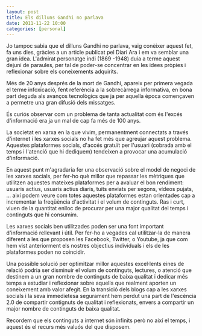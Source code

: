 ```yaml
---
layout: post
title: Els dilluns Gandhi no parlava
date: 2011-11-22 10:00
categories: [personal]
---
```

Jo tampoc sabia que el dilluns Gandhi no parlava, vaig conèixer aquest fet, fa uns dies, gràcies a un article publicat pel Diari Ara i em va semblar una gran idea. L'admirat personatge indi (1869 -1948) duia a terme aquest dejuni de paraules, per tal de poder-se concentrar en les idees pròpies i reflexionar sobre els coneixements adquirits.

Més de 20 anys després de la mort de Gandhi, apareix per primera vegada el terme infoxicació, fent referència a la sobrecàrrega informativa, en bona part deguda als avanços tecnològics que ja per aquella època començaven a permetre una gran difusió dels missatges.

És curiós observar com un problema de tanta actualitat com és l'excés d'informació era ja un mal de cap fa més de 100 anys.

La societat en xarxa en la que vivim, permanentment connectats a través d'internet i les xarxes socials no ha fet més que agreujar aquest problema. Aquestes plataformes socials, d'accés gratuït per l'usuari (cobrada amb el temps i l'atenció que hi dediquem) tendeixen a provocar una acumulació d'informació.

En aquest punt m'agradaria fer una observació sobre el model de negoci de les xarxes socials, per fer-ho què millor que repassar les mètriques que utilitzen aquestes mateixes plataformes per a avaluar el bon rendiment: usuaris actius, usuaris actius diaris, tuits enviats per segons, vídeos pujats, ... així podem veure com totes aquestes plataformes estan orientades cap a incrementar la freqüència d'activitat i el volum de continguts. Ras i curt, viuen de la quantitat enlloc de procurar per una major qualitat del temps i continguts que hi consumim.

Les xarxes socials ben utilitzades poden ser una font important d'informació rellevant i útil. Per fer-ho a vegades cal utilitzar-la de manera diferent a les que proposen les Facebook, Twitter, o Youtube, ja que com hem vist anteriorment els nostres objectius individuals i els de les plataformes poden no coincidir.

Una possible solució per optimitzar millor aquestes excel·lents eines de relació podria ser disminuir el volum de continguts, lectures, o atenció que destinem a un gran nombre de continguts de baixa qualitat i dedicar més temps a estudiar i reflexionar sobre aquells que realment aporten un coneixement amb valor afegit. En la transició dels blogs cap a les xarxes socials i la seva immedietesa segurament hem perdut una part de l'escència 2.0 de compartir contignuts de qualitat i reflexionats, envers a compartir un major nombre de continguts de baixa qualitat.

Recordem que els continguts a internet són infinits però no així el temps, i aquest és el recurs més valuós del que disposem.

